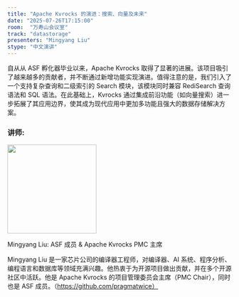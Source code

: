 ```yaml
---
title: "Apache Kvrocks 的演进：搜索、向量及未来"
date: "2025-07-26T17:15:00"
room:  "万寿山会议室"
track: "datastorage"
presenters: "Mingyang Liu"
stype: "中文演讲"
---
```


自从从 ASF 孵化器毕业以来，Apache Kvrocks 取得了显著的进展。该项目吸引了越来越多的贡献者，并不断通过新增功能实现演进。值得注意的是，我们引入了一个支持复杂查询和二级索引的 Search 模块，该模块同时兼容 RediSearch 查询语法和 SQL 语法。在此基础上，Kvrocks 通过集成前沿功能（如向量搜索）进一步拓展了其应用边界，使其成为现代应用中更加多功能且强大的数据存储解决方案。

### 讲师:

<img src="https://sessionize.com/image/3652-400o400o1-nL4YWvqdsyoi1XovLkoiGQ.jpg" width="200" /><br/>

Mingyang Liu: ASF 成员 & Apache Kvrocks PMC 主席

Mingyang Liu 是一家芯片公司的编译器工程师，对编译器、AI 系统、程序分析、编程语言和数据库等领域充满兴趣。他热衷于为开源项目做出贡献，并在多个开源社区中活跃。他是 Apache Kvrocks 的项目管理委员会主席（PMC Chair），同时也是 ASF 成员。（https://github.com/pragmatwice）